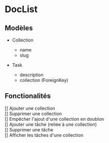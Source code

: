 # DocList

## Modèles

- Collection
  - name
  - slug

- Task
  - description
  - collection (ForeignKey)

## Fonctionalités

[] Ajouter une collection  
[] Supprimer une collection  
[] Empêcher l'ajout d'une collection en doublon  
[] Ajouter une tâche (reliée à une collection)  
[] Supprimer une tâche  
[] Afficher les tâches d'une collection